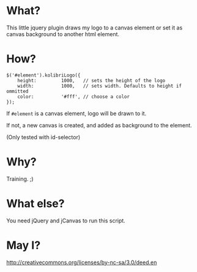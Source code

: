 # What?
This little jquery plugin draws my logo to a canvas element or set it as canvas background to another html element.

# How?

    $('#element').kolibriLogo({
        height:         1000,   // sets the height of the logo
        width:          1000,   // sets width. Defaults to height if ommitted
        color:          '#fff', // choose a color
    });

If <code>#element</code> is a canvas element, logo will be drawn to it.

If not, a new canvas is created, and added as background to the element.

(Only tested with id-selector)

# Why?
Training. ;)

# What else?
You need jQuery and jCanvas to run this script.

# May I?

http://creativecommons.org/licenses/by-nc-sa/3.0/deed.en